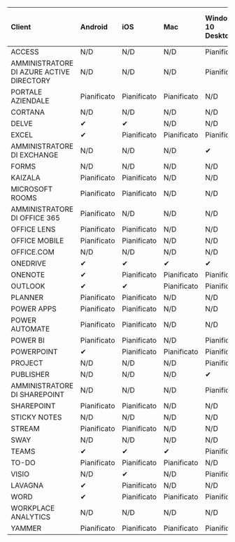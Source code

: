<!-- This file is generated automatically. Changes made to this file will be overwritten.-->
|Client|Android|iOS|Mac|Windows 10<br>Desktop|Windows 10<br>App moderne|
|:-|:-|:-|:-|:-|:-|
|ACCESS|N/D|N/D|N/D|Pianificato|N/D|
|AMMINISTRATORE DI AZURE ACTIVE DIRECTORY|N/D|N/D|N/D|Pianificato|N/D|
|PORTALE AZIENDALE|Pianificato|Pianificato|Pianificato|N/D|Pianificato|
|CORTANA|N/D|N/D|N/D|N/D|Pianificato|
|DELVE|✔|✔|N/D|N/D|N/D|
|EXCEL|✔|Pianificato|Pianificato|Pianificato|N/D|
|AMMINISTRATORE DI EXCHANGE|N/D|N/D|N/D|✔|N/D|
|FORMS|N/D|N/D|N/D|N/D|N/D|
|KAIZALA|Pianificato|Pianificato|N/D|N/D|N/D|
|MICROSOFT ROOMS|Pianificato|Pianificato|N/D|N/D|N/D|
|AMMINISTRATORE DI OFFICE 365|Pianificato|N/D|N/D|N/D|N/D|
|OFFICE LENS|Pianificato|Pianificato|N/D|N/D|N/D|
|OFFICE MOBILE|Pianificato|Pianificato|N/D|N/D|N/D|
|OFFICE.COM|N/D|N/D|N/D|N/D|Pianificato|
|ONEDRIVE|✔|✔|✔|✔|Pianificato|
|ONENOTE|✔|Pianificato|Pianificato|Pianificato|Pianificato|
|OUTLOOK|✔|✔|Pianificato|Pianificato|Pianificato|
|PLANNER|Pianificato|Pianificato|N/D|N/D|N/D|
|POWER APPS|Pianificato|Pianificato|N/D|N/D|Pianificato|
|POWER AUTOMATE|Pianificato|Pianificato|N/D|N/D|N/D|
|POWER BI|Pianificato|Pianificato|N/D|Pianificato|Pianificato|
|POWERPOINT|✔|Pianificato|Pianificato|Pianificato|N/D|
|PROJECT|N/D|N/D|N/D|Pianificato|N/D|
|PUBLISHER|N/D|N/D|N/D|✔|N/D|
|AMMINISTRATORE DI SHAREPOINT|N/D|N/D|N/D|Pianificato|N/D|
|SHAREPOINT|Pianificato|Pianificato|N/D|N/D|N/D|
|STICKY NOTES|N/D|N/D|N/D|N/D|Pianificato|
|STREAM|Pianificato|Pianificato|N/D|N/D|N/D|
|SWAY|N/D|N/D|N/D|N/D|Pianificato|
|TEAMS|✔|✔|✔|Pianificato|N/D|
|TO-DO|Pianificato|Pianificato|Pianificato|N/D|Pianificato|
|VISIO|N/D|✔|N/D|Pianificato|N/D|
|LAVAGNA|✔|Pianificato|N/D|N/D|Pianificato|
|WORD|✔|Pianificato|Pianificato|Pianificato|N/D|
|WORKPLACE ANALYTICS|N/D|N/D|N/D|N/D|N/D|
|YAMMER|Pianificato|Pianificato|Pianificato|Pianificato|N/D|
